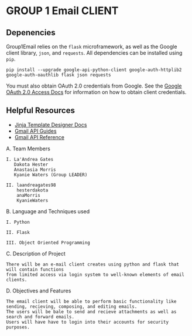 # GROUP 1 Email CLIENT
## Depenencies
Group1Email relies on the `flask` microframework, as well as the Google client library, `json`, and `requests`. All dependencies can be installed using `pip`.

	pip install --upgrade google-api-python-client google-auth-httplib2 google-auth-oauthlib flask json requests
	
You must also obtain OAuth 2.0 credentials from Google. See the [Google OAuth 2.0 Access Docs](https://developers.google.com/identity/protocols/oauth2) for information on how to obtain client credentials.
## Helpful Resources
- [Jinja Template Designer Docs](https://jinja.palletsprojects.com/en/2.10.x/templates/)
- [Gmail API Guides](https://developers.google.com/gmail/api/guides)
- [Gmail API Reference](https://developers.google.com/gmail/api/reference/rest)

A. Team Members

	I. La'Andrea Gates
	   Dakota Hester
	   Anastasia Morris
	   Kyanie Waters (Group LEADER) 
	
	II. laandreagates98
	    hesterdakota
	    anaMorris
	    KyanieWaters

B. Language and Techniques used
	
	I. Python 
	
	II. Flask 
	
	III. Object Oriented Programming

C. Description of Project 
	
	There will be an e-mail client creates using python and flask that will contain functions 
	from limited access via login system to well-known elements of email clients.

D. Objectives and Features

	The email client will be able to perform basic functionality like sending, recieving, composing, and editing emails. 
	The users will be bale to send and recieve attachments as well as search and forward emails. 
	Users will have have to login into their accounts for security purposes.
